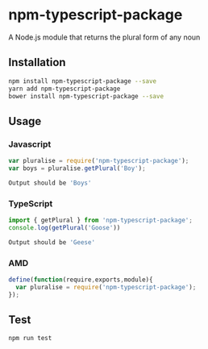 # npm-typescript-package
A Node.js module that returns the plural form of any noun

## Installation 
```sh
npm install npm-typescript-package --save
yarn add npm-typescript-package
bower install npm-typescript-package --save
```

## Usage

### Javascript

```javascript
var pluralise = require('npm-typescript-package');
var boys = pluralise.getPlural('Boy');
```
```sh
Output should be 'Boys'
```

### TypeScript
```typescript
import { getPlural } from 'npm-typescript-package';
console.log(getPlural('Goose'))
```
```sh
Output should be 'Geese'
```

### AMD
```javascript
define(function(require,exports,module){
  var pluralise = require('npm-typescript-package');
});
```

## Test 
```sh
npm run test
```